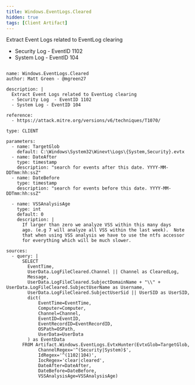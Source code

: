 ```yaml
---
title: Windows.EventLogs.Cleared
hidden: true
tags: [Client Artifact]
---
```


Extract Event Logs related to EventLog clearing
- Security Log  - EventID 1102
- System Log - EventID 104


<pre><code class="language-yaml">
name: Windows.EventLogs.Cleared
author: Matt Green - @mgreen27

description: |
  Extract Event Logs related to EventLog clearing
  - Security Log  - EventID 1102
  - System Log - EventID 104

reference:
  - https://attack.mitre.org/versions/v6/techniques/T1070/

type: CLIENT

parameters:
  - name: TargetGlob
    default: C:\Windows\System32\Winevt\Logs\{System,Security}.evtx
  - name: DateAfter
    type: timestamp
    description: &quot;search for events after this date. YYYY-MM-DDTmm:hh:ssZ&quot;
  - name: DateBefore
    type: timestamp
    description: &quot;search for events before this date. YYYY-MM-DDTmm:hh:ssZ&quot;

  - name: VSSAnalysisAge
    type: int
    default: 0
    description: |
      If larger than zero we analyze VSS within this many days
      ago. (e.g 7 will analyze all VSS within the last week).  Note
      that when using VSS analysis we have to use the ntfs accessor
      for everything which will be much slower.

sources:
  - query: |
      SELECT
        EventTime,
        UserData.LogFileCleared.Channel || Channel as ClearedLog,
        Message,
        UserData.LogFileCleared.SubjectDomainName + &quot;\\&quot; + UserData.LogFileCleared.SubjectUserName as Username,
        UserData.LogFileCleared.SubjectUserSid || UserSID as UserSID,
        dict(
            EventTime=EventTime,
            Computer=Computer,
            Channel=Channel,
            EventID=EventID,
            EventRecordID=EventRecordID,
            OSPath=OSPath,
            UserData=UserData
        ) as EventData
      FROM Artifact.Windows.EventLogs.EvtxHunter(EvtxGlob=TargetGlob,
            ChannelRegex=&#x27;^(Security|System)$&#x27;,
            IdRegex=&#x27;^(1102|104)&#x27;,
            IocRegex=&#x27;clear|cleared&#x27;,
            DateAfter=DateAfter,
            DateBefore=DateBefore,
            VSSAnalysisAge=VSSAnalysisAge)

</code></pre>

